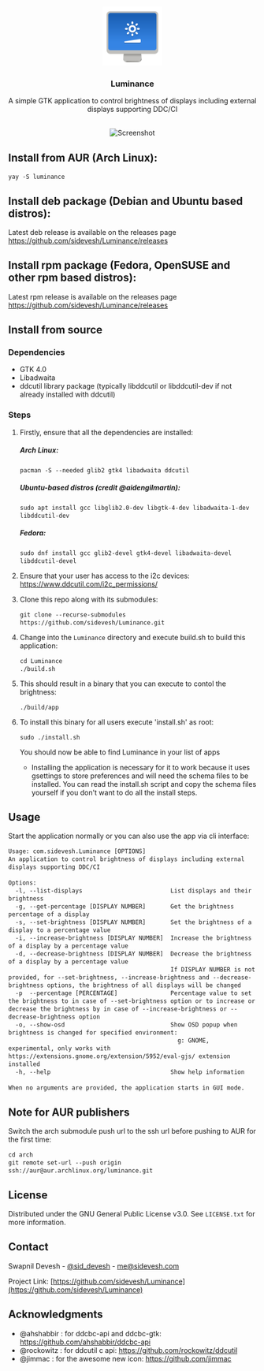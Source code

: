 <a name="readme-top"></a>

<br />
<div align="center">
  <a href="https://github.com/sidevesh/Luminance">
    <img src="icons/hicolor/scalable/apps/com.sidevesh.Luminance.svg" alt="Logo" width="120" height="120">
  </a>

<h3 align="center">Luminance</h3>

  <p align="center">
    A simple GTK application to control brightness of displays including external displays supporting DDC/CI
    <br />
    <br />
  </p>
</div>

<div align="center">
  <img src="screenshots/screenshot-faded.png" alt="Screenshot">
</div>

## Install from AUR (Arch Linux):
  
  ```
  yay -S luminance
  ```

## Install deb package (Debian and Ubuntu based distros):
Latest deb release is available on the releases page https://github.com/sidevesh/Luminance/releases

## Install rpm package (Fedora, OpenSUSE and other rpm based distros):
Latest rpm release is available on the releases page https://github.com/sidevesh/Luminance/releases

## Install from source

### Dependencies
- GTK 4.0
- Libadwaita
- ddcutil library package (typically libddcutil or libddcutil-dev if not already installed with ddcutil)

### Steps
1. Firstly, ensure that all the dependencies are installed:

    ##### Arch Linux:
    ```
    pacman -S --needed glib2 gtk4 libadwaita ddcutil
    ```
    
    ##### Ubuntu-based distros (credit @aidengilmartin):
    ```
    sudo apt install gcc libglib2.0-dev libgtk-4-dev libadwaita-1-dev libddcutil-dev
    ```
    ##### Fedora:
    ```
    sudo dnf install gcc glib2-devel gtk4-devel libadwaita-devel libddcutil-devel
    ```

2. Ensure that your user has access to the i2c devices:
https://www.ddcutil.com/i2c_permissions/

3. Clone this repo along with its submodules:
    ```
    git clone --recurse-submodules https://github.com/sidevesh/Luminance.git
    ```

4. Change into the `Luminance` directory and execute build.sh to build this application:
    ```
    cd Luminance
    ./build.sh
    ```

5. This should result in a binary that you can execute to contol the brightness:
    ```
    ./build/app
    ```

6. To install this binary for all users execute 'install.sh' as root:
    ```
    sudo ./install.sh
    ```

    You should now be able to find Luminance in your list of apps
    * Installing the application is necessary for it to work because it uses gsettings to store preferences and will need the schema files to be installed.
      You can read the install.sh script and copy the schema files yourself if you don't want to do all the install steps.


## Usage

Start the application normally or you can also use the app via cli interface:
```
Usage: com.sidevesh.Luminance [OPTIONS]
An application to control brightness of displays including external displays supporting DDC/CI

Options:
  -l, --list-displays                         List displays and their brightness
  -g, --get-percentage [DISPLAY NUMBER]       Get the brightness percentage of a display
  -s, --set-brightness [DISPLAY NUMBER]       Set the brightness of a display to a percentage value
  -i, --increase-brightness [DISPLAY NUMBER]  Increase the brightness of a display by a percentage value
  -d, --decrease-brightness [DISPLAY NUMBER]  Decrease the brightness of a display by a percentage value
                                              If DISPLAY NUMBER is not provided, for --set-brightness, --increase-brightness and --decrease-brightness options, the brightness of all displays will be changed
  -p  --percentage [PERCENTAGE]               Percentage value to set the brightness to in case of --set-brightness option or to increase or decrease the brightness by in case of --increase-brightness or --decrease-brightness option
  -o, --show-osd                              Show OSD popup when brightness is changed for specified environment:
                                                g: GNOME, experimental, only works with https://extensions.gnome.org/extension/5952/eval-gjs/ extension installed
  -h, --help                                  Show help information

When no arguments are provided, the application starts in GUI mode.
```

## Note for AUR publishers

Switch the arch submodule push url to the ssh url before pushing to AUR for the first time:
```
cd arch
git remote set-url --push origin ssh://aur@aur.archlinux.org/luminance.git
```


## License

Distributed under the GNU General Public License v3.0. See `LICENSE.txt` for more information.



## Contact

Swapnil Devesh - [@sid_devesh](https://twitter.com/sid_devesh) - me@sidevesh.com

Project Link: [https://github.com/sidevesh/Luminance](https://github.com/sidevesh/Luminance)



## Acknowledgments

- @ahshabbir : for ddcbc-api and ddcbc-gtk: https://github.com/ahshabbir/ddcbc-api
- @rockowitz : for ddcutil c api: https://github.com/rockowitz/ddcutil
- @jimmac : for the awesome new icon: https://github.com/jimmac
